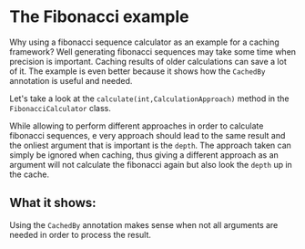 # The Fibonacci example
Why using a fibonacci sequence calculator as an example for a caching framework?
Well generating fibonacci sequences may take some time when precision is important. 
Caching results of older calculations can save a lot of it. The example is even better because
it shows how the `CachedBy` annotation is useful and needed.
 
Let's take a look
at the `calculate(int,CalculationApproach)` method in the `FibonacciCalculator` class.

While allowing to perform different approaches in order to calculate fibonacci sequences, e
very approach should lead to the same result and the onliest argument that is important is the `depth`.
The approach taken can simply be ignored when caching, thus giving a different
approach as an argument will not calculate the fibonacci again but also look the `depth` up in the cache.

What it shows:
---

Using the `CachedBy` annotation makes sense when not all arguments are needed in order
to process the result. 